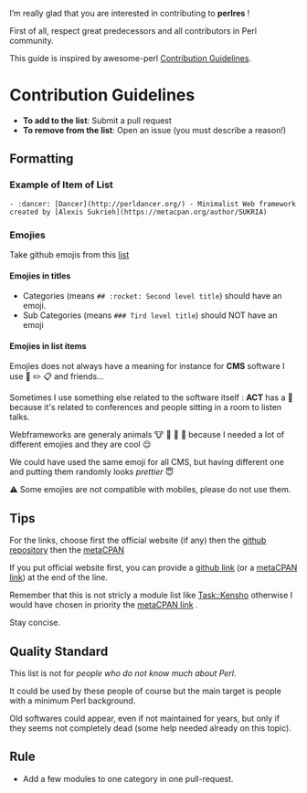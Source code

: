 I’m really glad that you are interested in contributing to **perlres** !

First of all, respect great predecessors and all contributors in Perl community.

This guide is inspired by awesome-perl [Contribution Guidelines](https://github.com/hachiojipm/awesome-perl/blob/master/CONTRIBUTING.md).

# Contribution Guidelines

* **To add to the list**: Submit a pull request
* **To remove from the list**: Open an issue (you must describe a reason!)

## Formatting
### Example of Item of List

```
- :dancer: [Dancer](http://perldancer.org/) - Minimalist Web framework created by [Alexis Sukrieh](https://metacpan.org/author/SUKRIA)
```

### Emojies
Take github emojis from this [list](https://gist.github.com/rxaviers/7360908)

#### Emojies in titles
- Categories (means `## :rocket: Second level title`) should have an emoji.
- Sub Categories (means `### Tird level title`) should NOT have an emoji 

#### Emojies in list items

Emojies does not always have a meaning for instance for **CMS** software I use :memo: :pencil2: :clipboard: and friends...

Sometimes I use something else related to the software itself : **ACT** has a :seat: because it's related to conferences and people sitting in a room to listen talks.

Webframeworks are generaly animals :cow: :bear: :frog: :hamster: because I needed a lot of different emojies and they are cool :relieved:

We could have used the same emoji for all CMS, but having different one and putting them randomly looks *prettier* :innocent:

:warning: Some emojies are not compatible with mobiles, please do not use them.

## Tips

For the links, choose first the official website (if any) then the [github repository](https://github.com/) then the [metaCPAN](https://metacpan.org/)

If you put official website first, you can provide a [github link](https://github.com/) (or a [metaCPAN link](https://metacpan.org/)) at the end of the line.

Remember that this is not stricly a module list like [Task::Kensho](https://github.com/EnlightenedPerlOrganisation/task-kensho) otherwise I would have chosen in priority the [metaCPAN link](https://metacpan.org/)
.

Stay concise.

## Quality Standard

This list is not for *people who do not know much about Perl*. 

It could be used by these people of course but the main target is people with a minimum Perl background.

Old softwares could appear, even if not maintained for years, but only if they seems not completely dead (some help needed already on this topic).

## Rule

* Add a few modules to one category in one pull-request.
